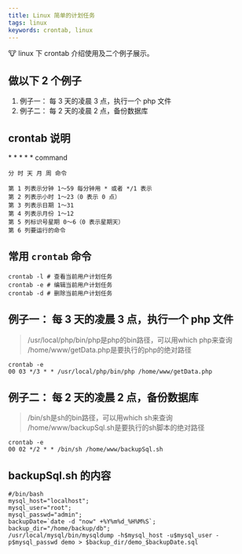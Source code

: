 ```yaml
---
title: Linux 简单的计划任务
tags: linux
keywords: crontab, linux
---
```


:cow: linux 下 crontab 介绍使用及二个例子展示。
<!--more-->

## 做以下 2 个例子
1. 例子一： 每 3 天的凌晨 3 点，执行一个 php 文件
2. 例子二： 每 2 天的凌晨 2 点，备份数据库

## crontab 说明
\* \* \* \* \*  command

```shell
分 时 天 月 周 命令

第 1 列表示分钟 1～59 每分钟用 * 或者 */1 表示
第 2 列表示小时 1～23（0 表示 0 点）
第 3 列表示日期 1～31
第 4 列表示月份 1～12
第 5 列标识号星期 0～6（0 表示星期天）
第 6 列要运行的命令
```

## 常用 `crontab` 命令
```shell
crontab -l # 查看当前用户计划任务  
crontab -e # 编辑当前用户计划任务  
crontab -d # 删除当前用户计划任务
```

## 例子一： 每 3 天的凌晨 3 点，执行一个 php 文件
> /usr/local/php/bin/php是php的bin路径，可以用which php来查询 <br>
> /home/www/getData.php是要执行的php的绝对路径

```shell
crontab -e  
00 03 */3 * * /usr/local/php/bin/php /home/www/getData.php  
```

## 例子二： 每 2 天的凌晨 2 点，备份数据库
> /bin/sh是sh的bin路径，可以用which sh来查询 <br>
> /home/www/backupSql.sh是要执行的sh脚本的绝对路径

```shell
crontab -e  
00 02 */2 * * /bin/sh /home/www/backupSql.sh
```

## backupSql.sh 的内容
```shell
#/bin/bash
mysql_host="localhost";  
mysql_user="root";  
mysql_passwd="admin";  
backupDate=`date -d "now" +%Y%m%d_%H%M%S`;  
backup_dir="/home/backup/db";  
/usr/local/mysql/bin/mysqldump -h$mysql_host -u$mysql_user -p$mysql_passwd demo > $backup_dir/demo_$backupDate.sql
```
